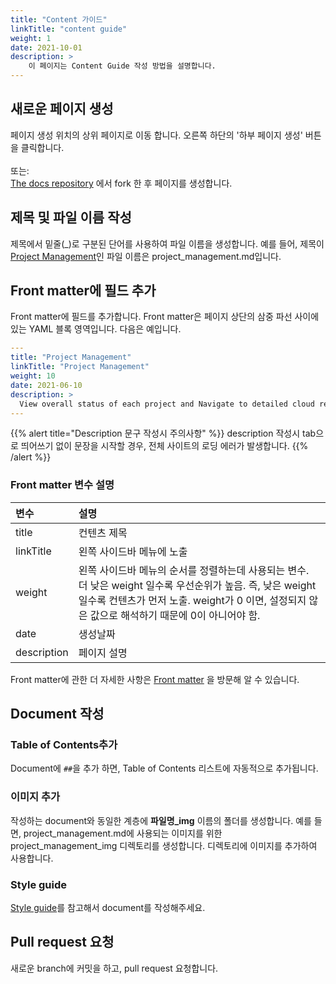 ```yaml
---
title: "Content 가이드"
linkTitle: "content guide"
weight: 1
date: 2021-10-01
description: >
    이 페이지는 Content Guide 작성 방법을 설명합니다.
---
```


## 새로운 페이지 생성
페이지 생성 위치의 상위 페이지로 이동 합니다. 오른쪽 하단의 '하부 페이지 생성' 버튼을 클릭합니다.  
<br>
또는:
<br>
[The docs repository](https://github.com/spaceone-dev/docs) 에서 fork 한 후 페이지를 생성합니다.

## 제목 및 파일 이름 작성
제목에서 밑줄(_)로 구분된 단어를 사용하여 파일 이름을 생성합니다. 예를 들어, 제목이 [Project Management](/docs/guides_v1/project/project_management/)인 파일 이름은 project_management.md입니다.


## Front matter에 필드 추가
Front matter에 필드를 추가합니다. Front matter은 페이지 상단의 삼중 파선 사이에 있는 YAML 블록 영역입니다. 다음은 예입니다.

```yaml
---
title: "Project Management"
linkTitle: "Project Management"
weight: 10
date: 2021-06-10
description: >
  View overall status of each project and Navigate to detailed cloud resources.
---

```

{{% alert title="Description 문구 작성시 주의사항" %}}
description 작성시 tab으로 띄어쓰기 없이 문장을 시작할 경우, 전체 사이트의 로딩 에러가 발생합니다. 
{{% /alert %}}

### Front matter 변수 설명
| 변수 | 설명 |
| :--- | :--- |
| title | 컨텐츠 제목 |
| linkTitle | 왼쪽 사이드바 메뉴에 노출 |
| weight | 왼쪽 사이드바 메뉴의 순서를 정렬하는데 사용되는 변수. 더 낮은 weight 일수록 우선순위가 높음. 즉, 낮은 weight 일수록 컨텐츠가 먼저 노출. weight가 0 이면, 설정되지 않은 값으로 해석하기 때문에 0이 아니어야 함.
| date | 생성날짜 |
| description | 페이지 설명 |

Front matter에 관한 더 자세한 사항은 [Front matter](https://gohugo.io/content-management/front-matter/) 을 방문해 알 수 있습니다.

## Document 작성

### Table of Contents추가
Document에 `##`을 추가 하면, Table of Contents 리스트에 자동적으로 추가됩니다.

### 이미지 추가
작성하는 document와 동일한 계층에 **파일명_img** 이름의 폴더를 생성합니다. 예를 들면, project_management.md에 사용되는 이미지를 위한 project_management_img 디렉토리를 생성합니다. 디렉토리에 이미지를 추가하여 사용합니다.

### Style guide
[Style guide](/ko/docs/developers/contribute/document/style_guide/)를 참고해서 document를 작성해주세요.


## Pull request 요청
새로운 branch에 커밋을 하고, pull request 요청합니다.
